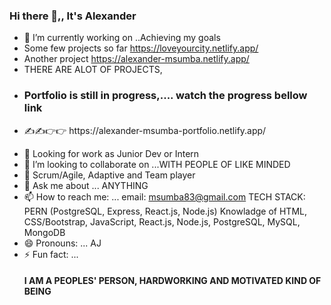 ### Hi there 👋,, It's Alexander

<!--
**MSUMBA-art/MSUMBA-art** is a ✨ _special_ ✨ repository because its `README.md` (this file) appears on your GitHub profile.
-->

- 🔭 I’m currently working on ..Achieving my goals
- Some few projects so far https://loveyourcity.netlify.app/
- Another project https://alexander-msumba.netlify.app/
- THERE ARE ALOT OF PROJECTS, 
- <h3>Portfolio is still in progress,.... watch the progress bellow link</h3> 
- <p>✍✍👉👉 https://alexander-msumba-portfolio.netlify.app/ </p>
- 🌱 Looking for work as Junior Dev or Intern
- 👯 I’m looking to collaborate on ...WITH PEOPLE OF LIKE MINDED
- 🤔 Scrum/Agile, Adaptive and Team player
- 💬 Ask me about ... ANYTHING
- 📫 How to reach me: ... email: msumba83@gmail.com
TECH STACK: PERN (PostgreSQL, Express, React.js, Node.js)
Knowladge of HTML, CSS/Bootstrap, JavaScript, React.js, Node.js, PostgreSQL, MySQL, MongoDB
- 😄 Pronouns: ... AJ
- ⚡ Fun fact: ... <h4>I AM A PEOPLES' PERSON, HARDWORKING AND MOTIVATED KIND OF BEING</h4>
  
